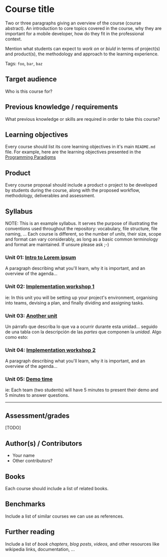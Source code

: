 # Course title

Two or three paragraphs giving an overview of the course (course abstract). An
introduction to core topics covered in the course, why they are important for a
mobile developer, how do they fit in the professional context.

Mention what students can expect to _work on_ or _biuld_ in terms of project(s)
and product(s), the methodology and approach to the learning experience.

Tags: `foo`, `bar`, `baz`

## Target audience

Who is this course for?

## Previous knowledge / requirements

What previous knowledge or skills are required in order to take this course?

## Learning objectives

Every course should list its core learning objectives in it's main `README.md`
file. For example, here are the learning objectives presented in the
[Programming Paradigms](https://github.com/Laboratoria/curricula-js/tree/master/09-paradigms)

## Product

Every course proposal should include a product o project to be developed by
students during the course, along with the proposed workflow, methodology,
deliverables and assessment.

## Syllabus

NOTE: This is an example syllabus. It serves the purpose of illustrating the
conventions used throughout the repository: vocabulary, file structure, file
naming, ... Each course is different, so the number of _units_, their size,
scope and format can vary considerably, as long as a basic common terminology
and format are maintained. If unsure please ask ;-)

### Unit 01: [Intro to Lorem ipsum](01-lorem-ipsum)

A paragraph describing what you'll learn, why it is important, and an overview
of the agenda...

### Unit 02: [Implementation workshop 1](02-workshop)

ie: In this unit you will be setting up your project's environment, organising
into teams, devising a plan, and finally dividing and assigning tasks.

### Unit 03: [Another unit](03-another-unit)

Un párrafo que describa lo que va a ocurrir durante esta unidad... seguido de
una tabla con la descripción de las _partes_ que componen la _unidad_. Algo como
esto:

### Unit 04: [Implementation workshop 2](04-workshop)

A paragraph describing what you'll learn, why it is important, and an overview
of the agenda...

### Unit 05: [Demo time](05-demos)

ie: Each team (two students) will have 5 minutes to present their demo and 5
minutes to answer questions.

***

## Assessment/grades

[TODO]

## Author(s) / Contributors

* Your name
* Other contributors?

## Books

Each course should include a list of related books.

## Benchmarks

Include a list of similar courses we can use as references.

## Further reading

Include a list of _book chapters_, _blog posts_, _videos_, and other resources
like wikipedia links, documentation, ...
